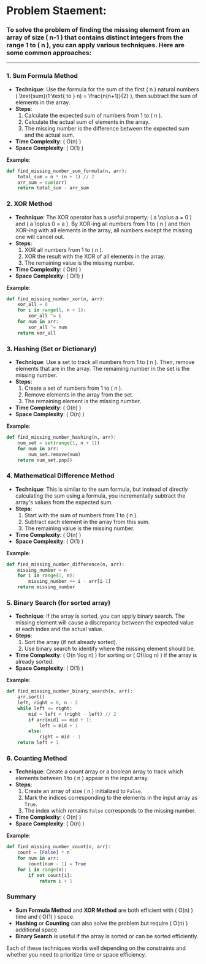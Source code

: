 # Problem Staement:
 ### To solve the problem of finding the missing element from an array of size \( n-1 \) that contains distinct integers from the range 1 to \( n \), you can apply various techniques. Here are some common approaches:

---

### 1. **Sum Formula Method**
   - **Technique**: Use the formula for the sum of the first \( n \) natural numbers \( \text{sum}(1 \text{ to } n) = \frac{n(n+1)}{2} \), then subtract the sum of elements in the array.
   - **Steps**:
     1. Calculate the expected sum of numbers from 1 to \( n \).
     2. Calculate the actual sum of elements in the array.
     3. The missing number is the difference between the expected sum and the actual sum.
   - **Time Complexity**: \( O(n) \)
   - **Space Complexity**: \( O(1) \)

   **Example**:
   ```python
   def find_missing_number_sum_formula(n, arr):
       total_sum = n * (n + 1) // 2
       arr_sum = sum(arr)
       return total_sum - arr_sum
   ```

### 2. **XOR Method**
   - **Technique**: The XOR operator has a useful property: \( a \oplus a = 0 \) and \( a \oplus 0 = a \). By XOR-ing all numbers from 1 to \( n \) and then XOR-ing with all elements in the array, all numbers except the missing one will cancel out.
   - **Steps**:
     1. XOR all numbers from 1 to \( n \).
     2. XOR the result with the XOR of all elements in the array.
     3. The remaining value is the missing number.
   - **Time Complexity**: \( O(n) \)
   - **Space Complexity**: \( O(1) \)

   **Example**:
   ```python
   def find_missing_number_xor(n, arr):
       xor_all = 0
       for i in range(1, n + 1):
           xor_all ^= i
       for num in arr:
           xor_all ^= num
       return xor_all
   ```

### 3. **Hashing (Set or Dictionary)**
   - **Technique**: Use a set to track all numbers from 1 to \( n \). Then, remove elements that are in the array. The remaining number in the set is the missing number.
   - **Steps**:
     1. Create a set of numbers from 1 to \( n \).
     2. Remove elements in the array from the set.
     3. The remaining element is the missing number.
   - **Time Complexity**: \( O(n) \)
   - **Space Complexity**: \( O(n) \)

   **Example**:
   ```python
   def find_missing_number_hashing(n, arr):
       num_set = set(range(1, n + 1))
       for num in arr:
           num_set.remove(num)
       return num_set.pop()
   ```

### 4. **Mathematical Difference Method**
   - **Technique**: This is similar to the sum formula, but instead of directly calculating the sum using a formula, you incrementally subtract the array's values from the expected sum.
   - **Steps**:
     1. Start with the sum of numbers from 1 to \( n \).
     2. Subtract each element in the array from this sum.
     3. The remaining value is the missing number.
   - **Time Complexity**: \( O(n) \)
   - **Space Complexity**: \( O(1) \)

   **Example**:
   ```python
   def find_missing_number_difference(n, arr):
       missing_number = n
       for i in range(1, n):
           missing_number += i - arr[i-1]
       return missing_number
   ```

### 5. **Binary Search (for sorted array)**
   - **Technique**: If the array is sorted, you can apply binary search. The missing element will cause a discrepancy between the expected value at each index and the actual value.
   - **Steps**:
     1. Sort the array (if not already sorted).
     2. Use binary search to identify where the missing element should be.
   - **Time Complexity**: \( O(n \log n) \) for sorting or \( O(\log n) \) if the array is already sorted.
   - **Space Complexity**: \( O(1) \)

   **Example**:
   ```python
   def find_missing_number_binary_search(n, arr):
       arr.sort()
       left, right = 0, n - 2
       while left <= right:
           mid = left + (right - left) // 2
           if arr[mid] == mid + 1:
               left = mid + 1
           else:
               right = mid - 1
       return left + 1
   ```

### 6. **Counting Method**
   - **Technique**: Create a count array or a boolean array to track which elements between 1 to \( n \) appear in the input array.
   - **Steps**:
     1. Create an array of size \( n \) initialized to `False`.
     2. Mark the indices corresponding to the elements in the input array as `True`.
     3. The index which remains `False` corresponds to the missing number.
   - **Time Complexity**: \( O(n) \)
   - **Space Complexity**: \( O(n) \)

   **Example**:
   ```python
   def find_missing_number_count(n, arr):
       count = [False] * n
       for num in arr:
           count[num - 1] = True
       for i in range(n):
           if not count[i]:
               return i + 1
   ```

### Summary
- **Sum Formula Method** and **XOR Method** are both efficient with \( O(n) \) time and \( O(1) \) space.
- **Hashing** or **Counting** can also solve the problem but require \( O(n) \) additional space.
- **Binary Search** is useful if the array is sorted or can be sorted efficiently.

Each of these techniques works well depending on the constraints and whether you need to prioritize time or space efficiency.